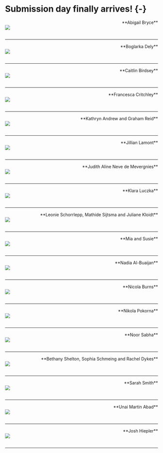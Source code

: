 # Submission day finally arrives! {-}


<div>
<span style = "float: right;">**Abigail Bryce**</span>
<br>
<img src="images/Abigail_Bryce.jpeg"> 
</div>


<div>
<br>
</div>

---

<div>
<span style = "float: right;">**Boglarka Dely**</span>
<br>
<img src="images/Boglarka_dissertation.jpg"> 
</div>


<div>
<br>
</div>

---

<div>
<span style = "float: right;">**Caitlin Birdsey**</span>
<br>
<img src="images/Caitlin_cloisters.jpg"> 
</div>


<div>
<br>
</div>

---

<div>
<span style = "float: right;">**Francesca Critchley**</span>
<br>
<img src="images/Francesca2.jpeg"> 
</div>


<div>
<br>
</div>

---

<div>
<span style = "float: right;">**Kathryn Andrew and Graham Reid**</span>
<br>
<img src="images/Graham_Reid_Kathryn_Andrew_Picture_Dissertations.jpg"> 
</div>


<div>
<br>
</div>

---

<div>
<span style = "float: right;">**Jillian Lamont**</span>
<br>
<img src="images/Jillian_Lamont.jpeg"> 
</div>


<div>
<br>
</div>

---

<div>
<span style = "float: right;">**Judith Aline Neve de Mevergnies**</span>
<br>
<img src="images/Judith.jpg"> 
</div>


<div>
<br>
</div>

---

<div>
<span style = "float: right;">**Klara Luczka**</span>
<br>
<img src="images/Klara_diss.jpg"> 
</div>


<div>
<br>
</div>

---

<div>
<span style = "float: right;">**Leonie Schorrlepp, Mathide Sijtsma and Juliane Kloidt**</span>
<br>
<img src="images/Leonie_Mathilde_Juliane.jpeg"> 
</div>


<div>
<br>
</div>

---


<div>
<span style = "float: right;">**Mia and Susie**</span>
<br>
<img src="images/Mia_diss_2.jpeg"> 
</div>


<div>
<br>
</div>

---

<div>
<span style = "float: right;">**Nadia Al-Buaijan**</span>
<br>
<img src="images/Nadia_diss_1.jpeg"> 
</div>


<div>
<br>
</div>

---

<div>
<span style = "float: right;">**Nicola Burns**</span>
<br>
<img src="images/Nicola_ dissertation.jpg"> 
</div>


<div>
<br>
</div>

---


<div>
<span style = "float: right;">**Nikola Pokorna**</span>
<br>
<img src="images/Nikola_diss.JPG"> 
</div>


<div>
<br>
</div>

---


<div>
<span style = "float: right;">**Noor Sabha**</span>
<br>
<img src="images/Noor1.jpg"> 
</div>


<div>
<br>
</div>

---


<div>
<span style = "float: right;">**Bethany Shelton, Sophia Schmeing and Rachel Dykes**</span>
<br>
<img src="images/Rachel1.jpg"> 
</div>


<div>
<br>
</div>

---


<div>
<span style = "float: right;">**Sarah Smith**</span>
<br>
<img src="images/Sarah_diss.jpeg"> 
</div>


<div>
<br>
</div>

---


<div>
<span style = "float: right;">**Unai Martin Abad**</span>
<br>
<img src="images/UnaiMartinAbad.JPEG"> 
</div>


<div>
<br>
</div>

---

<div>
<span style = "float: right;">**Josh Hiepler**</span>
<br>
<img src="images/Josh_Heipler.jpg"> 
</div>

<div>
<br>
</div>

---
